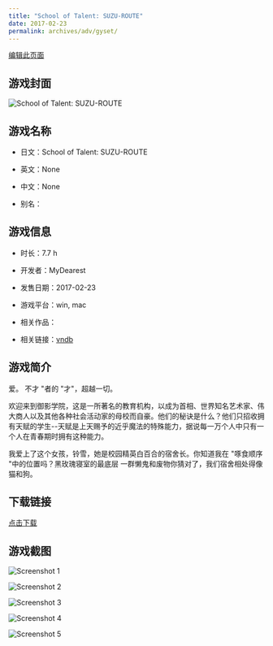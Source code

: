 ```yaml
---
title: "School of Talent: SUZU-ROUTE"
date: 2017-02-23
permalink: archives/adv/gyset/
---
```

[编辑此页面](https://github.com/ACG-3/ADV3-source/blob/main/source/_posts/School%20of%20Talent%20SUZU-ROUTE.md)

## 游戏封面

![School of Talent: SUZU-ROUTE](https://pan.timero.xyz/d/onedrive/img_lib_001/School%20of%20Talent%20SUZU-ROUTE_cover.avif)


## 游戏名称

- 日文：School of Talent: SUZU-ROUTE
- 英文：None
- 中文：None

- 别名：


## 游戏信息

- 时长：7.7 h
- 开发者：MyDearest
- 发售日期：2017-02-23
- 游戏平台：win, mac
- 相关作品：

- 相关链接：[vndb](https://vndb.org/v20630)


## 游戏简介

爱。
不才 "者的 "才"，超越一切。

欢迎来到御影学院，这是一所著名的教育机构，以成为首相、世界知名艺术家、伟大商人以及其他各种社会活动家的母校而自豪。他们的秘诀是什么？他们只招收拥有天赋的学生--天赋是上天赐予的近乎魔法的特殊能力，据说每一万个人中只有一个人在青春期时拥有这种能力。

我爱上了这个女孩，铃雪，她是校园精英白百合的宿舍长。你知道我在 "啄食顺序 "中的位置吗？黑玫瑰寝室的最底层 一群懒鬼和废物你猜对了，我们宿舍相处得像猫和狗。




## 下载链接

[点击下载](https://pan.timero.xyz/onedrive/adv_lib_001/School%20of%20Talent%20SUZU-ROUTE)


## 游戏截图


![Screenshot 1](https://pan.timero.xyz/d/onedrive/img_lib_001/School%20of%20Talent%20SUZU-ROUTE_Screenshot_1.avif)

![Screenshot 2](https://pan.timero.xyz/d/onedrive/img_lib_001/School%20of%20Talent%20SUZU-ROUTE_Screenshot_2.avif)

![Screenshot 3](https://pan.timero.xyz/d/onedrive/img_lib_001/School%20of%20Talent%20SUZU-ROUTE_Screenshot_3.avif)

![Screenshot 4](https://pan.timero.xyz/d/onedrive/img_lib_001/School%20of%20Talent%20SUZU-ROUTE_Screenshot_4.avif)

![Screenshot 5](https://pan.timero.xyz/d/onedrive/img_lib_001/School%20of%20Talent%20SUZU-ROUTE_Screenshot_5.avif)

